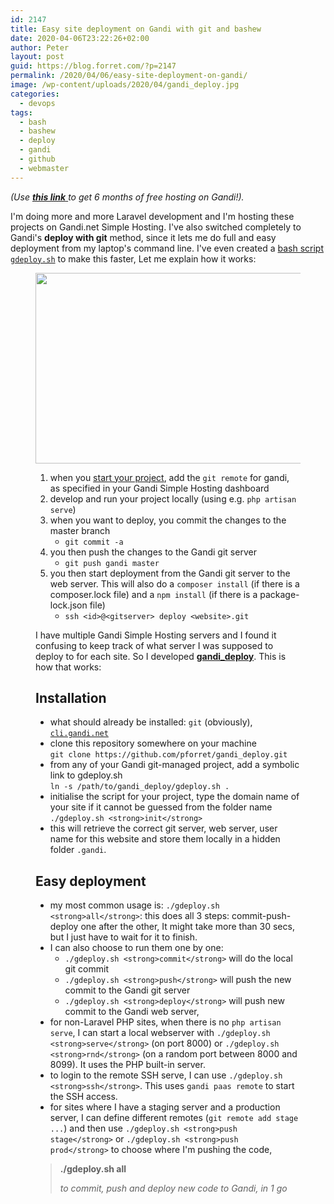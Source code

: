 ```yaml
---
id: 2147
title: Easy site deployment on Gandi with git and bashew
date: 2020-04-06T23:22:26+02:00
author: Peter
layout: post
guid: https://blog.forret.com/?p=2147
permalink: /2020/04/06/easy-site-deployment-on-gandi/
image: /wp-content/uploads/2020/04/gandi_deploy.jpg
categories:
  - devops
tags:
  - bash
  - bashew
  - deploy
  - gandi
  - github
  - webmaster
---
```

<p class="has-text-align-center">
  <em>(Use <a href="https://gandi.link/f/4a9c1f95"><strong>this link</strong> </a>to get 6 months of free hosting on Gandi!).</em>
</p>

I'm doing more and more Laravel development and I'm hosting these projects on Gandi.net Simple Hosting. I've also switched completely to Gandi's **deploy with git** method, since it lets me do full and easy deployment from my laptop's command line. I've even created a [bash script `gdeploy.sh`](https://github.com/pforret/gandi_deploy) to make this faster, Let me explain how it works:<figure class="wp-block-image size-large">

<img  width="703" height="305" src="https://blog.forret.com/wp-content/uploads/2020/04/image-1.png" alt="" class="wp-image-2149" srcset="https://blog.forret.com/wp-content/uploads/2020/04/image-1.png 703w, https://blog.forret.com/wp-content/uploads/2020/04/image-1-300x130.png 300w" sizes="(max-width: 703px) 100vw, 703px" />   

  1. when you [start your project](https://blog.forret.com/2020/03/05/hosting-a-laravel-project-on-gandi/), add the `git remote` for gandi, as specified in your Gandi Simple Hosting dashboard 
  2. develop and run your project locally (using e.g. `php artisan serve`)
  3. when you want to deploy, you commit the changes to the master branch
      * `git commit -a`
  4. you then push the changes to the Gandi git server
      * `git push gandi master`
  5. you then start deployment from the Gandi git server to the web server. This will also do a `composer install` (if there is a composer.lock file) and a `npm install` (if there is a package-lock.json file)
      * `ssh <id>@<gitserver> deploy <website>.git`

I have multiple Gandi Simple Hosting servers and I found it confusing to keep track of what server I was supposed to deploy to for each site. So I developed **[gandi_deploy](https://github.com/pforret/gandi_deploy)**. This is how that works:

## Installation

  * what should already be installed: `git` (obviously), [`cli.gandi.net`](https://cli.gandi.net/)
  * clone this repository somewhere on your machine  
    `git clone https://github.com/pforret/gandi_deploy.git`
  * from any of your Gandi git-managed project, add a symbolic link to gdeploy.sh  
    `ln -s /path/to/gandi_deploy/gdeploy.sh .`
  * initialise the script for your project, type the domain name of your site if it cannot be guessed from the folder name  
    `./gdeploy.sh <strong>init</strong>`
  * this will retrieve the correct git server, web server, user name for this website and store them locally in a hidden folder `.gandi`.

## Easy deployment

  * my most common usage is: `./gdeploy.sh <strong>all</strong>`: this does all 3 steps: commit-push-deploy one after the other, It might take more than 30 secs, but I just have to wait for it to finish.
  * I can also choose to run them one by one: 
      * `./gdeploy.sh <strong>commit</strong>` will do the local git commit
      * `./gdeploy.sh <strong>push</strong>` will push the new commit to the Gandi git server
      * `./gdeploy.sh <strong>deploy</strong>` will push new commit to the Gandi web server,
  * for non-Laravel PHP sites, when there is no `php artisan serve`, I can start a local webserver with `./gdeploy.sh <strong>serve</strong>` (on port 8000) or `./gdeploy.sh <strong>rnd</strong>` (on a random port between 8000 and 8099). It uses the PHP built-in server.
  * to login to the remote SSH serve, I can use `./gdeploy.sh <strong>ssh</strong>`. This uses `gandi paas remote` to start the SSH access.
  * for sites where I have a staging server and a production server, I can define different remotes (`git remote add stage ...`) and then use `./gdeploy.sh <strong>push stage</strong>` or `./gdeploy.sh <strong>push prod</strong>` to choose where I'm pushing the code,

<blockquote class="wp-block-quote">
  <p>
    <strong>./gdeploy.sh all</strong>
  </p>
  
  <cite>to commit, push and deploy new code to Gandi, in 1 go</cite>
</blockquote>
